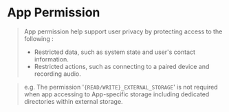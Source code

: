 # App Permission

>  App permission help support user privacy by protecting access to the following :
>
> + Restricted data, such as system state and user's contact information.
> + Restricted actions, such as connecting to a paired device and recording audio.

> e.g. The permission \'`{READ/WRITE}_EXTERNAL_STORAGE`\' is not required when app accessing to App-specific storage including dedicated directories within external storage.

 